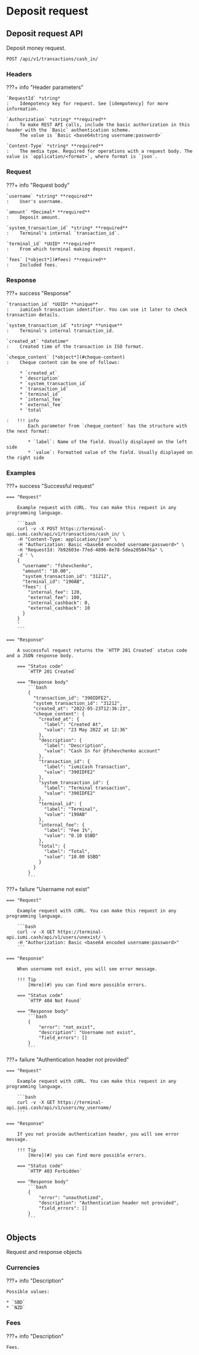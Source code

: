 # Deposit request

## Deposit request API

Deposit money request.

`POST /api/v1/transactions/cash_in/`


### Headers

???+ info "Header parameters"

    `RequestId` *string*
    :    Idempotency key for request. See [idempotency] for more information.

    `Authorization` *string* **required**
    :    To make REST API calls, include the basic authorization in this header with the `Basic` authentication scheme. 
         The value is `Basic <base64string username:password>`

    `Content-Type` *string* **required**
    :    The media type. Required for operations with a request body. The value is `application/<format>`, where format is `json`.


### Request

???+ info "Request body"

    `username` *string* **required**
    :    User's username.

    `amount` *Decimal* **required**
    :    Deposit amount.

    `system_transaction_id` *string* **required**
    :    Terminal's internal `transaction_id`.

    `terminal_id` *UUID* **required**
    :    From which terminal making deposit request.

    `fees` [*object*](#fees) **required**
    :    Included fees.


### Response

???+ success "Response"

    `transaction_id` *UUID* **unique**
    :    iumiCash transaction identifier. You can use it later to check transaction details.

    `system_transaction_id` *string* **unique**
    :    Terminal's internal transaction_id.

    `created_at` *datetime*
    :    Created time of the transaction in ISO format.

    `cheque_content` [*object*](#cheque-content)
    :    Cheque content can be one of follows:
    
         * `created_at`
         * `description`
         * `system_transaction_id`
         * `transaction_id`
         * `terminal_id`
         * `internal_fee`
         * `external_fee`
         * `total`

    :   !!! info
            Each parameter from `cheque_content` has the structure with the next format:
    
            * `label`: Name of the field. Usually displayed on the left side
            * `value`: Formatted value of the field. Usually displayed on the right side

### Examples

???+ success "Successful request"

    === "Request"

        Example request with cURL. You can make this request in any programming language.

        ```bash
        curl -v -X POST https://terminal-api.iumi.cash/api/v1/transactions/cash_in/ \
        -H "Content-Type: application/json" \
        -H "Authorization: Basic <base64 encoded username:password>" \
        -H "RequestId: 7b92603e-77ed-4896-8e78-5dea2050476a" \
        -d ' \
        {
          "username": "fshevchenko",
          "amount": "10.00",
          "system_transaction_id": "31212",
          "terminal_id": "190AB",
          "fees": {
            "internal_fee": 120,
            "external_fee": 100,
            "internal_cashback": 0,
            "external_cashback": 10
          }
        }
        '
        ```

    === "Response"

        A successful request returns the `HTTP 201 Created` status code and a JSON response body.

        === "Status code"
            `HTTP 201 Created`

        === "Response body"
            ```bash
            {
              "transaction_id": "390IDFE2",
              "system_transaction_id": "31212",
              "created_at": "2022-05-23T12:36:23",
              "cheque_content": {
                "created_at": {
                  "label": "Created At",
                  "value": "23 May 2022 at 12:36"
                },
                "description": {
                  "label": "Description",
                  "value": "Cash In for @fshevchenko account"
                },
                "transaction_id": {
                  "label": "iumiCash Transaction",
                  "value": "390IDFE2"
                },
                "system_transaction_id": {
                  "label": "Terminal transaction",
                  "value": "390IDFE2"
                },
                "terminal_id": {
                  "label": "Terminal",
                  "value": "190AB"
                },
                "internal_fee": {
                  "label": "Fee 1%",
                  "value": "0.10 $SBD"
                },
                "total": {
                  "label": "Total",
                  "value": "10.00 $SBD"
                }
              }
            }
            ```

???+ failure "Username not exist"

    === "Request"

        Example request with cURL. You can make this request in any programming language.

        ```bash
        curl -v -X GET https://terminal-api.iumi.cash/api/v1/users/unexist/ \
        -H "Authorization: Basic <base64 encoded username:password>"
        ```

    === "Response"

        When username not exist, you will see error message. 

        !!! Tip
            [Here](#) you can find more possible errors.

        === "Status code"
            `HTTP 404 Not Found`

        === "Response body"
            ```bash
            {
                "error": "not_exist",
                "description": "Username not exist",
                "field_errors": []
            }
            ```

???+ failure "Authentication header not provided"

    === "Request"

        Example request with cURL. You can make this request in any programming language.

        ```bash
        curl -v -X GET https://terminal-api.iumi.cash/api/v1/users/my_username/
        ```

    === "Response"

        If you not provide authentication header, you will see error message.

        !!! Tip
            [Here](#) you can find more possible errors.

        === "Status code"
            `HTTP 403 Forbidden`

        === "Response body"
            ```bash
            {
                "error": "unauthotized",
                "description": "Authentication header not provided",
                "field_errors": []
            }
            ```


## Objects

Request and response objects

### Currencies

???+ info "Description"

    Possible values:

    * `SBD`
    * `NZD`

### Fees

???+ info "Description"

    Fees.

[idempotency]: /idempotency/
